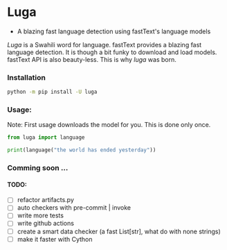 Luga
==============================
- A blazing fast language detection using fastText's language models

_Luga_ is a Swahili word for language. fastText provides a blazing fast
language detection. It is though a bit funky to download and load models.
fastText API is also beauty-less. This is why _luga_ was born.


### Installation
```bash
python -m pip install -U luga
```

### Usage:
Note: First usage downloads the model for you. This is done only once.

```python
from luga import language

print(language("the world has ended yesterday"))
```

### Comming soon ...

#### TODO:
- [ ] refactor artifacts.py
- [ ] auto checkers with pre-commit | invoke
- [ ] write more tests
- [ ] write github actions
- [ ] create a smart data checker (a fast List[str], what do with none strings)
- [ ] make it faster with Cython